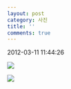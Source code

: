 ```yaml
---
layout: post
category: 사진
title: ''
comments: true
---
```

2012-03-11 11:44:26


![][link0]

![][link1]

  

  


[link0]:https://t1.daumcdn.net/cfile/tistory/1179EA4C4F5C11210D
[link1]:https://t1.daumcdn.net/cfile/tistory/1579EA4C4F5C111A0C
